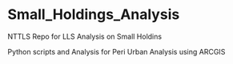 # Small_Holdings_Analysis
NTTLS Repo for LLS Analysis on Small Holdins


Python scripts and Analysis for Peri Urban Analysis using ARCGIS

